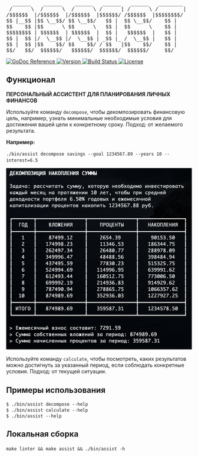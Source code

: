 <pre>
  ______    ______    ______   ______   ______   ________  
 /      \  /      \  /      \ /      | /      \ /        |
/$$$$$$  |/$$$$$$  |/$$$$$$  |$$$$$$/ /$$$$$$  |$$$$$$$$/  
$$ |__$$ |$$ \__$$/ $$ \__$$/   $$ |  $$ \__$$/    $$ |    
$$    $$ |$$      \ $$      \   $$ |  $$      \    $$ |    
$$$$$$$$ | $$$$$$  | $$$$$$  |  $$ |   $$$$$$  |   $$ |    
$$ |  $$ |/  \__$$ |/  \__$$ | _$$ |_ /  \__$$ |   $$ |    
$$ |  $$ |$$    $$/ $$    $$/ / $$   |$$    $$/    $$ |    
$$/   $$/  $$$$$$/   $$$$$$/  $$$$$$/  $$$$$$/     $$/
</pre>

<p>
    <a href="https://pkg.go.dev/github.com/alexeykhan/assist">
        <img src="https://img.shields.io/badge/pkg.go.dev-reference-00ADD8?logo=go&logoColor=white" alt="GoDoc Reference">
    </a>
    <a href="https://pkg.go.dev/github.com/alexeykhan/assist">
        <img src="https://img.shields.io/badge/version-0.1.0-00ADD8&logoColor=white" alt="Version">
    </a>
    <a href="https://github.com/alexeykhan/amocrm">
        <img src="https://img.shields.io/badge/build-passes-success" alt="Build Status">
    </a>
    <a href="https://github.com/alexeykhan/assist/blob/master/LICENSE.md">
        <img src="https://img.shields.io/badge/licence-MIT-success" alt="License">
    </a>
</p>

## Функционал 

<b>ПЕРСОНАЛЬНЫЙ АССИСТЕНТ ДЛЯ ПЛАНИРОВАНИЯ ЛИЧНЫХ ФИНАНСОВ</b>

Используйте команду `decompose`, чтобы декомпозировать
финансовую цель, например, узнать минимальные необходимые
условия для достижения вашей цели к конкретному сроку.
Подход: от желаемого результата.

<b>Например:</b>

`./bin/assist decompose savings --goal 1234567.89 --years 10 --interest=6.5`

![Assist Decompose Savings](./.github/decompose_savings.png?raw=true)

Используйте команду `calculate`, чтобы посмотреть, каких
результатов можно достигнуть за указанный период, если
соблюдать конкретные условия. Подход: от текущей ситуации.

## Примеры использования

```
$ ./bin/assist decompose --help
$ ./bin/assist calculate --help
$ ./bin/assist --help
```

## Локальная сборка

`make linter && make assist && ./bin/assist -h`
